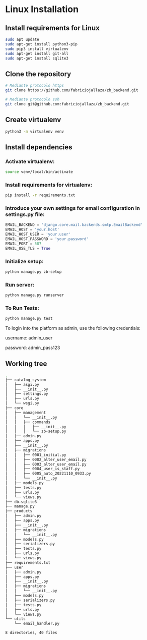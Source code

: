 # Linux Installation

## Install requirements for Linux

~~~bash
sudo apt update
sudo apt-get install python3-pip
sudo pip3 install virtualenv
sudo apt-get install git-all
sudo apt-get install sqlite3
~~~


## Clone the repository

~~~bash
# Mediante protocolo https
git clone https://github.com/fabriciojallaza/zb_backend.git

# Mediante protocolo ssh
git clone git@github.com:fabriciojallaza/zb_backend.git
~~~

## Create virtualenv

~~~bash
python3 -m virtualenv venv
~~~

## Install dependencies

### Activate virtualenv:

~~~bash
source venv/local/bin/activate
~~~

### Install requirements for virtualenv:

~~~bash
pip install -r requirements.txt
~~~

### Introduce your own settings for email configuration in settings.py file:

~~~python
EMAIL_BACKEND = 'django.core.mail.backends.smtp.EmailBackend'
EMAIL_HOST = 'your.host'
EMAIL_HOST_USER = 'your.user'
EMAIL_HOST_PASSWORD = 'your.password'
EMAIL_PORT = 587
EMAIL_USE_TLS = True
~~~

### Initialize setup:

~~~bash
python manage.py zb-setup
~~~

### Run server:

~~~bash
python manage.py runserver
~~~

### To Run Tests:

~~~bash
python manage.py test
~~~

To login into the platform as admin, use the following credentials:

username: admin_user

password: admin_pass123

## Working tree

~~~bash
.
├── catalog_system
│   ├── asgi.py
│   ├── __init__.py
│   ├── settings.py
│   ├── urls.py
│   └── wsgi.py
├── core
│   ├── management
│   │   └── __init__.py
│   │   ├── commands
│   │   │   ├── __init__.py
│   │   │   └── zb-setup.py
│   ├── admin.py
│   ├── apps.py
│   ├── __init__.py
│   ├── migrations
│   │   ├── 0001_initial.py
│   │   ├── 0002_alter_user_email.py
│   │   ├── 0003_alter_user_email.py
│   │   ├── 0004_user_is_staff.py
│   │   ├── 0005_auto_20221110_0933.py
│   │   └── __init__.py
│   ├── models.py
│   ├── tests.py
│   ├── urls.py
│   └── views.py
├── db.sqlite3
├── manage.py
├── products
│   ├── admin.py
│   ├── apps.py
│   ├── __init__.py
│   ├── migrations
│   │   └── __init__.py
│   ├── models.py
│   ├── serializers.py
│   ├── tests.py
│   ├── urls.py
│   └── views.py
├── requirements.txt
├── user
│   ├── admin.py
│   ├── apps.py
│   ├── __init__.py
│   ├── migrations
│   │   └── __init__.py
│   ├── models.py
│   ├── serializers.py
│   ├── tests.py
│   ├── urls.py
│   └── views.py
└── utils
    └── email_handler.py

8 directories, 40 files

